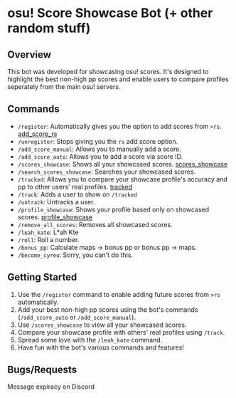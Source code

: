 # osu! Score Showcase Bot (+ other random stuff)

## Overview
This bot was developed for showcasing osu! scores. 
It's designed to highlight the best non-high pp scores and enable users to compare profiles seperately from the main osu! servers. 

## Commands
- `/register`: Automatically gives you the option to add scores from `>rs`.
  [add_score_rs](https://cdn.discordapp.com/attachments/1141528106390265916/1145121900679417896/image.png)
- `/unregister`: Stops giving you the `rs` add score option.
- `/add_score_manual`: Allows you to manually add a score.
- `/add_score_auto`: Allows you to add a score via score ID.
- `/scores_showcase`: Shows all your showcased scores.
  [scores_showcase](https://cdn.discordapp.com/attachments/1141528106390265916/1145120983540310086/image.png)
- `/search_scores_showcase`: Searches your showcased scores.
- `/tracked`: Allows you to compare your showcase profile's accuracy and pp to other users' real profiles.
  [tracked](https://cdn.discordapp.com/attachments/1141528106390265916/1145122186441523210/image.png)
- `/track`: Adds a user to show on `/tracked`
- `/untrack`: Untracks a user.
- `/profile_showcase`: Shows your profile based only on showcased scores.
  [profile_showcase](https://cdn.discordapp.com/attachments/1141528106390265916/1145121699134705786/image.png)
- `/remove_all_scores`: Removes all showcased scores.
- `/leah_kate`: L*ah Kte
- `/roll`: Roll a number.
- `/bonus_pp`: Calculate maps -> bonus pp or bonus pp -> maps.
- `/become_cyreu`: Sorry, you can't do this.
  
## Getting Started
1. Use the `/register` command to enable adding future scores from `>rs` automatically.
2. Add your best non-high pp scores using the bot's commands (`/add_score_auto` or `/add_score_manual`).
3. Use `/scores_showcase` to view all your showcased scores.
4. Compare your showcase profile with others' real profiles using `/track`.
6. Spread some love with the `/leah_kate` command.
7. Have fun with the bot's various commands and features!
   
## Bugs/Requests
Message expiracy on Discord



